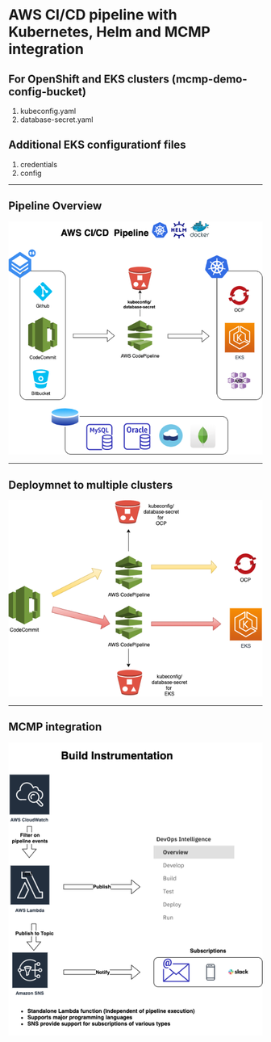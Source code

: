 # AWS CI/CD pipeline with Kubernetes, Helm and MCMP integration

## For OpenShift and EKS clusters (mcmp-demo-config-bucket)
   1. kubeconfig.yaml
   2. database-secret.yaml
   
## Additional EKS configurationf files
   1. credentials
   2. config
---
## Pipeline Overview 
![CFN AWS Pipeline](AWS-Pipeline.png)

---
## Deploymnet to multiple clusters
![CFN AWS Pipeline](AWS-Pipeline2.png)

---
## MCMP integration
![CFN AWS Pipeline](AWS-Pipeline-mcmp-integration.png)

